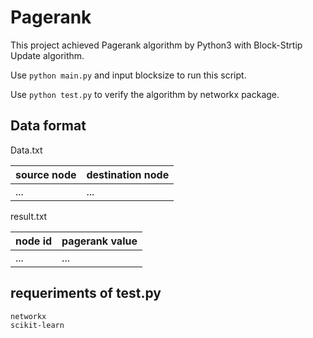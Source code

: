 # Pagerank
This project achieved Pagerank algorithm by Python3 with Block-Strtip Update algorithm.

Use `python main.py` and input blocksize to run this script.

Use `python test.py` to verify the algorithm by networkx package.

## Data format
Data.txt

| source node | destination node |
|-------------|------------------|
| ...         | ...              |

result.txt

| node id | pagerank value |
|---------|----------------|
| ...     | ...            |

## requeriments of test.py
```
networkx
scikit-learn
```
